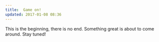 ```yaml
---
title:	Game on!
updated: 2017-01-08 08:36
---
```


This is the beginning, there is no end.
Something great is about to come around. Stay tuned!
